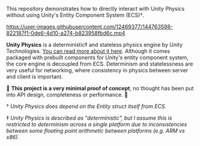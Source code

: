 This repository demonstrates how to directly interact with Unity Physics without using Unity's Entity Component System (ECS)†.

https://user-images.githubusercontent.com/12469377/144763598-822187f1-0de6-4d10-a274-b823958fbd6c.mp4

**Unity Physics** is a deterministic‡ and stateless physics engine by Unity Technologies. [You can read more about it here](https://docs.unity3d.com/Packages/com.unity.physics@0.0/manual/design.html). Although it comes packaged with prebuilt components for Unity's entity component system, the core engine is decoupled from ECS. Determinism and statelessness are very useful for networking, where consistency in physics between server and client is important.

🚨 **This project is a very minimal proof of concept**; no thought has been put into API design, completeness or performance. 🚨

† *Unity Physics does depend on the Entity struct itself from ECS.*

‡ *Unity Physics is described as "deterministic", but I assume this is restricted to determinism across a single platform due to inconsistencies between some floating point arithmetic between platforms (e.g. ARM vs x86).*
